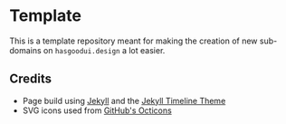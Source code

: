 # Template

This is a template repository meant for making the creation of new sub-domains on `hasgoodui.design` a lot easier.

## Credits

- Page build using [Jekyll][jekyll] and the [Jekyll Timeline Theme][theme]
- SVG icons used from [GitHub's Octicons][octicons]

[jekyll]: https://jekyllrb.com/
[theme]: https://github.com/lukas-h/jekyll-timeline
[octicons]: https://primer.style/octicons
